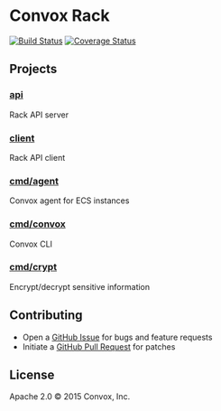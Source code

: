 # Convox Rack

[![Build Status](https://travis-ci.org/convox/rack.svg?branch=master)](https://travis-ci.org/convox/rack)
[![Coverage Status](https://coveralls.io/repos/convox/rack/badge.svg?branch=master&service=github)](https://coveralls.io/github/convox/rack?branch=master)

## Projects

### [api](https://github.com/convox/rack/tree/master/api)

Rack API server

### [client](https://github.com/convox/rack/tree/master/client)

Rack API client

### [cmd/agent](https://github.com/convox/rack/tree/master/cmd/agent)

Convox agent for ECS instances

### [cmd/convox](https://github.com/convox/rack/tree/master/cmd/convox)

Convox CLI

### [cmd/crypt](https://github.com/convox/rack/tree/master/cmd/crypt)

Encrypt/decrypt sensitive information

## Contributing

* Open a [GitHub Issue](https://github.com/convox/rack/issues/new) for bugs and feature requests
* Initiate a [GitHub Pull Request](https://help.github.com/articles/using-pull-requests/) for patches

## License

Apache 2.0 &copy; 2015 Convox, Inc.
